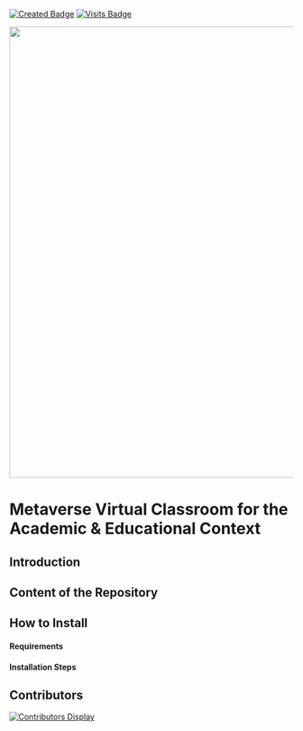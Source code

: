 [![Created Badge](https://badges.pufler.dev/created/vipenti/Metaverse_Classroom)](https://badges.pufler.dev)
[![Visits Badge](https://badges.pufler.dev/visits/vipenti/Metaverse_Classroom)](https://badges.pufler.dev)

<p align = "center">
  <img src = "https://github.com/vipenti/Metaverse_Classroom/blobs/presentation_pic.jpg?raw=true" width = "800" heigth = "600">
</p>

# Metaverse Virtual Classroom for the Academic & Educational Context
## Introduction


## Content of the Repository


## How to Install

#### Requirements

#### Installation Steps



## Contributors

[![Contributors Display](https://badges.pufler.dev/contributors/vipenti/Metaverse_Classrom?size=75&padding=5&bots=true)](https://badges.pufler.dev)

